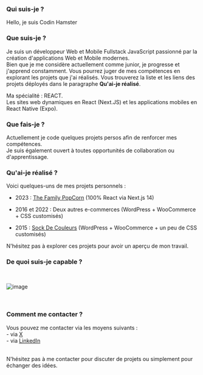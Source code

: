 ### Qui suis-je ?
Hello, je suis Codin Hamster

### Que suis-je ?
Je suis un développeur Web et Mobile Fullstack JavaScript passionné par la création d'applications Web et Mobile modernes.
<br>Bien que je me considère actuellement comme junior, je progresse et j'apprend constamment. Vous pourrez juger de mes compétences en explorant les projets que j'ai réalisés.
Vous trouverez la liste et les liens des projets déployés dans le paragraphe **Qu'ai-je réalisé**.

Ma spécialité : REACT.
<br>Les sites web dynamiques en React (Next.JS) et les applications mobiles en React Native (Expo).

### Que fais-je ?
Actuellement je code quelques projets persos afin de renforcer mes compétences.
<br>Je suis également ouvert à toutes opportunités de collaboration ou d'apprentissage.

### Qu'ai-je réalisé ?
Voici quelques-uns de mes projets personnels :

- 2023 : [The Family PopCorn](https://thefamilypopcorn.com/) (100% React via Next.js 14)

- 2016 et 2022 : Deux autres e-commerces (WordPress + WooCommerce + CSS customisés)
  
- 2015 : [Sock De Couleurs](https://www.sockdecouleurs.com/) (WordPress + WooCommerce + un peu de CSS customisés)

N'hésitez pas à explorer ces projets pour avoir un aperçu de mon travail.

### De quoi suis-je capable ?
<br>

![image](https://github.com/codinHamster/codinHamster/assets/149699474/d86141be-0aab-446c-bfc6-eccfb9406138)

<br>

### Comment me contacter ?
Vous pouvez me contacter via les moyens suivants :
<br>- via [X](https://twitter.com/CodinHamster)
<br>- via [LinkedIn](https://www.linkedin.com/in/hamid-dinar) 

<br>N'hésitez pas à me contacter pour discuter de projets ou simplement pour échanger des idées.
